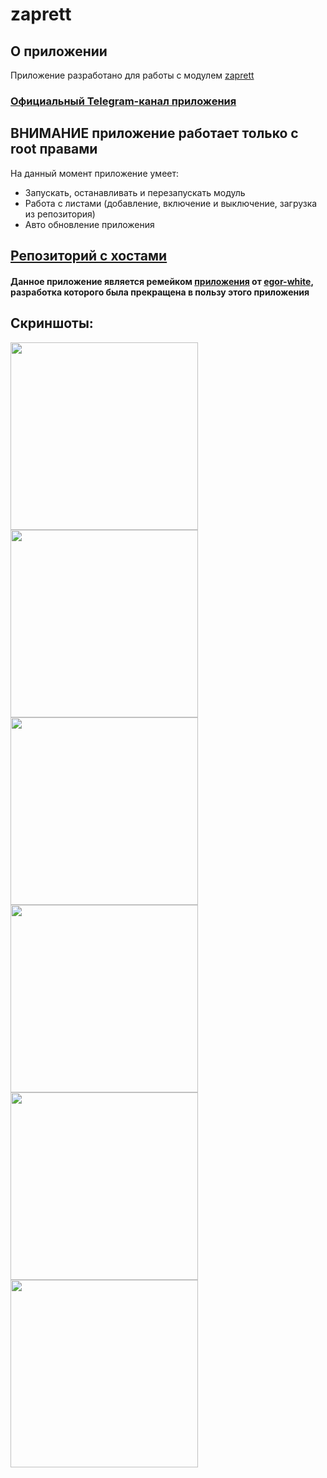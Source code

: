 # zaprett
## О приложении
Приложение разработано для работы с модулем [zaprett](https://github.com/egor-white/zaprett)
### [Официальный Telegram-канал приложения](https://t.me/zaprett_module)
## ВНИМАНИЕ приложение работает только с root правами
На данный момент приложение умеет:
* Запускать, останавливать и перезапускать модуль
* Работа с листами (добавление, включение и выключение, загрузка из репозитория)
* Авто обновление приложения

## [Репозиторий с хостами](https://github.com/CherretGit/zaprett-hosts-repo)

#### Данное приложение является ремейком [приложения](https://github.com/egor-white/zaprett-app) от [egor-white](https://github.com/egor-white), разработка которого была прекращена в пользу этого приложения

## Скриншоты:
<img src="images/1.png" width="300"><img src="images/2.png" width="300"><img src="images/3.png" width="300"><img src="images/4.png" width="300"><img src="images/5.png" width="300">
<img src="images/6.png" width="300">
